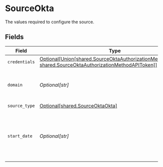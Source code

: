 # SourceOkta

The values required to configure the source.


## Fields

| Field                                                                                                                                                                  | Type                                                                                                                                                                   | Required                                                                                                                                                               | Description                                                                                                                                                            | Example                                                                                                                                                                |
| ---------------------------------------------------------------------------------------------------------------------------------------------------------------------- | ---------------------------------------------------------------------------------------------------------------------------------------------------------------------- | ---------------------------------------------------------------------------------------------------------------------------------------------------------------------- | ---------------------------------------------------------------------------------------------------------------------------------------------------------------------- | ---------------------------------------------------------------------------------------------------------------------------------------------------------------------- |
| `credentials`                                                                                                                                                          | [Optional[Union[shared.SourceOktaAuthorizationMethodOAuth20, shared.SourceOktaAuthorizationMethodAPIToken]]](undefined/models/shared/sourceoktaauthorizationmethod.md) | :heavy_minus_sign:                                                                                                                                                     | N/A                                                                                                                                                                    |                                                                                                                                                                        |
| `domain`                                                                                                                                                               | *Optional[str]*                                                                                                                                                        | :heavy_minus_sign:                                                                                                                                                     | The Okta domain. See the <a href="https://docs.airbyte.com/integrations/sources/okta">docs</a> for instructions on how to find it.                                     |                                                                                                                                                                        |
| `source_type`                                                                                                                                                          | [Optional[shared.SourceOktaOkta]](undefined/models/shared/sourceoktaokta.md)                                                                                           | :heavy_check_mark:                                                                                                                                                     | N/A                                                                                                                                                                    |                                                                                                                                                                        |
| `start_date`                                                                                                                                                           | *Optional[str]*                                                                                                                                                        | :heavy_minus_sign:                                                                                                                                                     | UTC date and time in the format YYYY-MM-DDTHH:MM:SSZ. Any data before this date will not be replicated.                                                                | 2022-07-22T00:00:00Z                                                                                                                                                   |